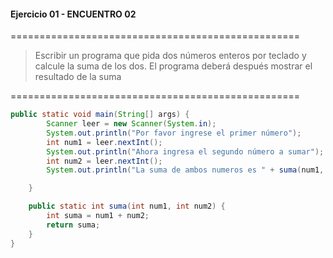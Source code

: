 #### Ejercicio 01 - ENCUENTRO 02
==================================================
> Escribir un programa que pida dos números enteros por teclado y calcule la suma de los dos. El programa deberá después mostrar el resultado de la suma

==================================================
```java
public static void main(String[] args) {
        Scanner leer = new Scanner(System.in);
        System.out.println("Por favor ingrese el primer número");
        int num1 = leer.nextInt();
        System.out.println("Ahora ingresa el segundo número a sumar");
        int num2 = leer.nextInt();
        System.out.println("La suma de ambos numeros es " + suma(num1, num2));

    }

    public static int suma(int num1, int num2) {
        int suma = num1 + num2;
        return suma;
    }
}
```
